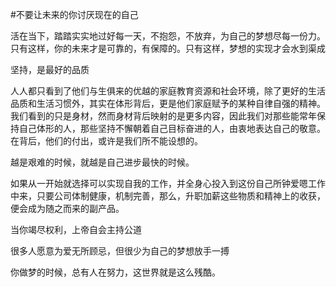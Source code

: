 #不要让未来的你讨厌现在的自己

活在当下，踏踏实实地过好每一天，不抱怨，不放弃，为自己的梦想尽每一份力。只有这样，你的未来才是可靠的，有保障的。只有这样，梦想的实现才会水到渠成

坚持，是最好的品质

人人都只看到了他们与生俱来的优越的家庭教育资源和社会环境，除了更好的生活品质和生活习惯外，其实在体形背后，更是他们家庭赋予的某种自律自强的精神。我们看到的只是身材，然而身材背后映射的是更多内容，因此我们对那些能常年保持自己体形的人，那些坚持不懈朝着自己目标奋进的人，由衷地表达自己的敬意。在背后，他们的付出，或许是我们所不能设想的。

越是艰难的时候，就越是自己进步最快的时候。

如果从一开始就选择可以实现自我的工作，并全身心投入到这份自己所钟爱嗯工作中来，只要公司体制健康，机制完善，那么，升职加薪这些物质和精神上的收获，便会成为随之而来的副产品。

当你竭尽权利，上帝自会主持公道


很多人愿意为爱无所顾忌，但很少为自己的梦想放手一搏


你做梦的时候，总有人在努力，这世界就是这么残酷。


